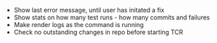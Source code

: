 * Show last error message, until user has initated a fix
* Show stats on how many test runs - how many commits and failures
* Make render logs as the command is running
* Check no outstanding changes in repo before starting TCR
